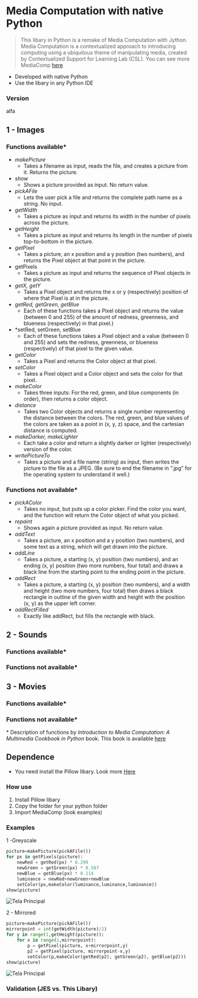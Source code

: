 Media Computation with native Python
=========================

> This libary in Python is a remake of Media Computation with Jython. 
Media Computation is a contextualized approach to introducing computing using a ubiquitous theme of manipulating media, created by Contextualized Support for Learning Lab (CSL). You can see more MediaComp [here](http://coweb.cc.gatech.edu/mediaComp-teach/ "Home page of MediaComp") 

* Developed with native Python
* Use the libary in any Python IDE

### Version
alfa

## 1 - Images
### Functions available*
- *makePicture* 
	-  Takes a filename as input, reads the file, and creates a picture from it. Returns the picture.
- *show* 
	- Shows a picture provided as input. No return value.
- *pickAFile* 
	- Lets the user pick a file and returns the complete
path name as a string. No input.
- *getWidth* 
	- Takes a picture as input and returns its width in the number of pixels across the picture.
- *getHeight* 
	-  Takes a picture as input and returns its length in the number of pixels top-to-bottom in the picture.
- *getPixel* 
	- Takes a picture, an x position and a y position (two numbers), and returns the Pixel object at that point in the picture.
- getPixels 
	-  Takes a picture as input and returns the sequence of Pixel objects in the picture.
- *getX, getY* 
	-  Takes a Pixel object and returns the x or y (respectively) position of where that Pixel is at in the picture.
- *getRed, getGreen, getBlue* 
	- Each of these functions takes a Pixel object and returns the value (between 0 and 255) of the amount of redness, greenness, and blueness (respectively) in that pixel.)
- *setRed, setGreen, setBlue
	- Each of these functions takes a Pixel object and a value (between 0 and 255) and sets the redness, greenness, or blueness (respectively) of that pixel to the given value.
- *getColor* 
	- Takes a Pixel and returns the Color object at that pixel.
- *setColor* 
	- Takes a Pixel object and a Color object and sets the color for that pixel.
- *makeColor*
	- Takes three inputs: For the red, green, and blue components (in order), then returns a color object.
- *distance* 
	- Takes two Color objects and returns a single number representing the distance between the colors. The red, green, and blue values of the colors are taken as a point in (x, y, z) space, and the cartesian distance is computed.
- *makeDarker, makeLighter* 
	- Each take a color and return a slightly darker or lighter (respectively) version of the color.
- *writePictureTo*
	- Takes a picture and a file name (string) as input, then writes the picture to the file as a JPEG. (Be sure to end the filename in “.jpg” for the operating system to understand it well.)

### Functions not available*
- *pickAColor* 
	- Takes no input, but puts up a color picker. Find the color you want, and the function will return the Color object of what you picked.
- *repaint* 
	- Shows again a picture provided as input. No return value.
- *addText* 
	- Takes a picture, an x position and a y position (two numbers), and some text as a string, which will get drawn into the picture.
- *addLine* 
	- Takes a picture, a starting (x, y) position (two numbers), and an ending (x, y) position (two more numbers, four total) and draws a black line from the starting point to the ending point in the picture.
- *addRect* 
	- Takes a picture, a starting (x, y) position (two numbers), and a width and height (two more numbers, four total) then draws a black rectangle in outline of the given width and height with the position (x, y) as the upper left corner.
- *addRectFilled* 
	- Exactly like addRect, but fills the rectangle with black.



## 2 - Sounds
### Functions available*
### Functions not available*


## 3 - Movies
### Functions available*
### Functions not available*

\* Description of functions by *Introduction to Media Computation:
A Multimedia Cookbook in Python* book. This book is available [here](http://coweb.cc.gatech.edu/mediaComp-plan/uploads/26/book-Sp2003.pdf "Introduction to Media Computation book")

## Dependence

* You need install the Pillow libary. Look more [Here](http://pillow.readthedocs.io/en/3.0.x/installation.html "Installation of Pillow")

### How use

1. Install Pillow libary
2. Copy the folder for your python folder
3. Import MediaComp (look examples)


### Examples

1 -Greyscale

```python
picture=makePicture(pickAFile())
for px in getPixels(picture): 
	newRed = getRed(px) * 0.299
	newGreen = getGreen(px) * 0.587
	newBlue = getBlue(px) * 0.114
	luminance = newRed+newGreen+newBlue
	setColor(px,makeColor(luminance,luminance,luminance))
show(picture)
```

![Tela Principal](https://github.com/LuisAraujo/MediaCompPython/blob/master/papertGS.png "Original picture [left] and converted to greyscale[right]")

2 - Mirrored

```python
picture=makePicture(pickAFile())
mirrorpoint = int(getWidth(picture)/2)
for y in range(1,getHeight(picture)):
	for x in range(1,mirrorpoint):
		p = getPixel(picture, x+mirrorpoint,y)
		p2 = getPixel(picture, mirrorpoint-x,y)
		setColor(p,makeColor(getRed(p2), getGreen(p2), getBlue(p2)))
show(picture)
```

![Tela Principal](https://github.com/LuisAraujo/MediaCompPython/blob/master/papertMir.png "Original picture [left] and mirrored along the vertical axis [right]")

### Validation (JES vs. This Libary)

